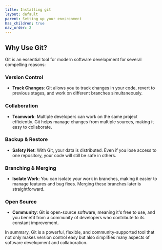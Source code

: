 ```yaml
---
title: Installing git
layout: default
parent: Setting up your environment
has_children: true
nav_order: 2
---
```


## Why Use Git?

Git is an essential tool for modern software development for several compelling reasons:

### Version Control

- **Track Changes**: Git allows you to track changes in your code, revert to previous stages, and work on different branches simultaneously.
  
### Collaboration

- **Teamwork**: Multiple developers can work on the same project efficiently. Git helps manage changes from multiple sources, making it easy to collaborate.

### Backup & Restore

- **Safety Net**: With Git, your data is distributed. Even if you lose access to one repository, your code will still be safe in others.

### Branching & Merging

- **Isolate Work**: You can isolate your work in branches, making it easier to manage features and bug fixes. Merging these branches later is straightforward.

### Open Source

- **Community**: Git is open-source software, meaning it's free to use, and you benefit from a community of developers who contribute to its constant improvement.

In summary, Git is a powerful, flexible, and community-supported tool that not only makes version control easy but also simplifies many aspects of software development and collaboration.
